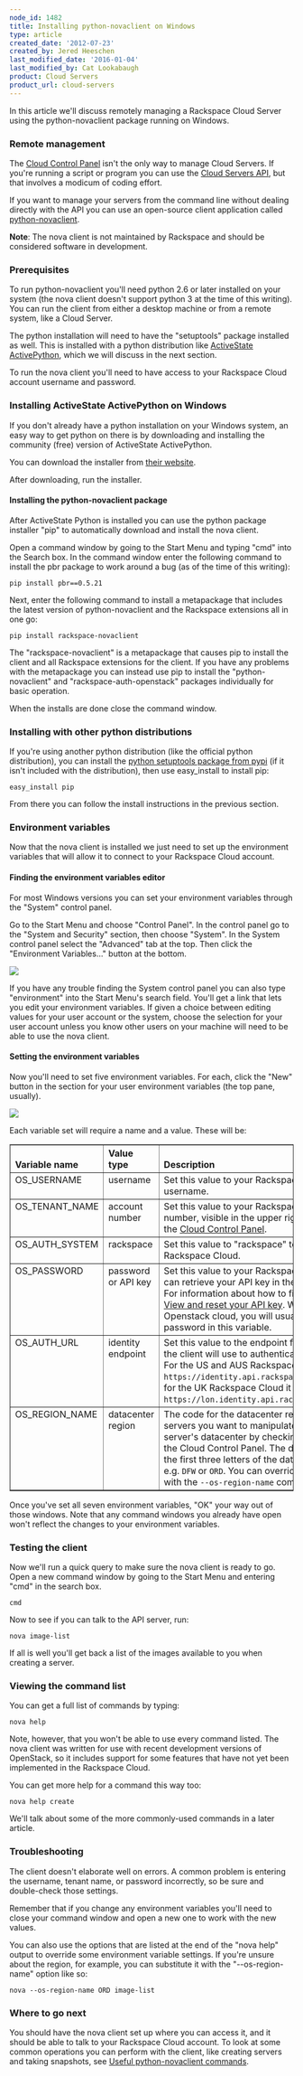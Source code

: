 ```yaml
---
node_id: 1482
title: Installing python-novaclient on Windows
type: article
created_date: '2012-07-23'
created_by: Jered Heeschen
last_modified_date: '2016-01-04'
last_modified_by: Cat Lookabaugh
product: Cloud Servers
product_url: cloud-servers
---
```


In this article we'll discuss remotely managing a Rackspace Cloud Server using the python-novaclient package running on Windows.

### Remote management

The [Cloud Control Panel](https://mycloud.rackspace.com) isn't the only way to manage Cloud Servers. If you're running a script or program you can use the [Cloud Servers API](http://developer.rackspace.com/docs/cloud-servers/v2/developer-guide/), but that involves a modicum of coding effort.

If you want to manage your servers from the command line without dealing directly with the API you can use an open-source client application called [python-novaclient](http://pypi.python.org/pypi/python-novaclient/).

**Note**: The nova client is not maintained by Rackspace and should be considered software in development.

### Prerequisites

To run python-novaclient you'll need python 2.6 or later installed on your system (the nova client doesn't support python 3 at the time of this writing).  You can run the client from either a desktop machine or from a remote system, like a Cloud Server.

The python installation will need to have the "setuptools" package installed as well. This is installed with a python distribution like [ActiveState ActivePython](http://www.activestate.com/activepython/downloads), which we will discuss in the next section.

To run the nova client you'll need to have access to your Rackspace Cloud account username and password.

### Installing ActiveState ActivePython on Windows

If you don't already have a python installation on your Windows system, an easy way to get python on there is by downloading and installing the community (free) version of ActiveState ActivePython.

You can download the installer from [their website](http://www.activestate.com/activepython/downloads).

After downloading, run the installer.

#### Installing the python-novaclient package

After ActiveState Python is installed you can use the python package installer "pip" to automatically download and install the nova client.

Open a command window by going to the Start Menu and typing "cmd" into the Search box. In the command window enter the following command to install the pbr package to work around a bug (as of the time of this writing):

    pip install pbr==0.5.21

Next, enter the following command to install a metapackage that includes the latest version of python-novaclient and the Rackspace extensions all in one go:

    pip install rackspace-novaclient

The "rackspace-novaclient" is a metapackage that causes pip to install the client and all Rackspace extensions for the client.  If you have any problems with the metapackage you can instead use pip to install the "python-novaclient" and "rackspace-auth-openstack" packages individually for basic operation.

When the installs are done close the command window.

### Installing with other python distributions

If you're using another python distribution (like the official python distribution), you can install the [python setuptools package from pypi](http://pypi.python.org/pypi/setuptools) (if it isn't included with the distribution), then use easy_install to install pip:

    easy_install pip

From there you can follow the install instructions in the previous section.

### Environment variables

Now that the nova client is installed we just need to set up the environment variables that will allow it to connect to your Rackspace Cloud account.

#### Finding the environment variables editor

For most Windows versions you can set your environment variables through the "System" control panel.

Go to the Start Menu and choose "Control Panel". In the control panel go to the "System and Security" section, then choose "System". In the System control panel select the "Advanced" tab at the top. Then click the "Environment Variables..." button at the bottom.

<img src="http://c8605408.r8.cf2.rackcdn.com/systempanel.png" />

If you have any trouble finding the System control panel you can also type "environment" into the Start Menu's search field.  You'll get a link that lets you edit your environment variables.  If given a choice between editing values for your user account or the system, choose the selection for your user account unless you know other users on your machine will need to be able to use the nova client.

#### Setting the environment variables

Now you'll need to set five environment variables. For each, click the "New" button in the section for your user environment variables (the top pane, usually).

<img src="http://c8605408.r8.cf2.rackcdn.com/envvars.png" />

Each variable set will require a name and a value.  These will be:

<table cellpadding="4" cellspacing="0" summary="" id="reference_1bw_3xy_cg__properties_1bm_kxy_cg" border="1" class="simpletable properties"><tr class="sthead prophead">
<th valign="bottom" align="left" id="d26e245" class="stentry proptypehd">Variable name</th>
<th valign="bottom" align="left" id="d26e248" class="stentry propvaluehd">Value type</th>
<th valign="bottom" align="left" id="d26e251" class="stentry propdeschd">Description</th>
</tr><tr class="strow property">
<td valign="top" headers="d26e245" class="stentry proptype">OS_USERNAME</td>
<td valign="top" headers="d26e248" class="stentry propvalue">username</td>
<td valign="top" headers="d26e251" class="stentry propdesc">Set this value to your Rackspace Cloud account username.</td>
</tr>
<tr class="strow property">
<td valign="top" headers="d26e245" class="stentry proptype">OS_TENANT_NAME</td>
<td valign="top" headers="d26e248" class="stentry propvalue">account number</td>
<td valign="top" headers="d26e251" class="stentry propdesc">Set this value to your Rackspace Cloud account number, visible in the upper right when logged in to the <a href="https://mycloud.rackspace.com">Cloud Control Panel</a>.</td>
</tr>
<tr class="strow property">
<td valign="top" headers="d26e245" class="stentry proptype">OS_AUTH_SYSTEM</td>
<td valign="top" headers="d26e248" class="stentry propvalue">rackspace</td>
<td valign="top" headers="d26e251" class="stentry propdesc">Set this value to "rackspace" to connect to the Rackspace Cloud.</td>
</tr>
<tr class="strow property">
<td valign="top" headers="d26e245" class="stentry proptype">OS_PASSWORD</td>
<td valign="top" headers="d26e248" class="stentry propvalue">password or API key</td>
<td valign="top" headers="d26e251" class="stentry propdesc">Set this value to your Rackspace Cloud API key. You can retrieve your API key in
          the Cloud Control Panel. For information about how to find your API key, see <a href="/how-to/view-and-reset-your-api-key">View and reset your API key</a>. With a non-Rackspace Openstack cloud, you will usually put the account password in this variable.</td>
</tr>
<tr class="strow property">
<td valign="top" headers="d26e245" class="stentry proptype">OS_AUTH_URL</td>
<td valign="top" headers="d26e248" class="stentry propvalue">identity endpoint</td>
<td valign="top" headers="d26e251" class="stentry propdesc">Set this value to the endpoint for the identity service the client will use to
          authenticate for API operations. For the US and AUS Rackspace Cloud that should be
            <code>https://identity.api.rackspacecloud.com/v2.0/</code>, and for the UK Rackspace
          Cloud it should be <code>https://lon.identity.api.rackspacecloud.com/v2.0/</code>. </td>
</tr>
<tr class="strow property">
<td valign="top" headers="d26e245" class="stentry proptype">OS_REGION_NAME</td>
<td valign="top" headers="d26e248" class="stentry propvalue">datacenter region</td>
<td valign="top" headers="d26e251" class="stentry propdesc">The code for the datacenter region containing the servers you want to manipulate.
          You can check your server's datacenter by checking its details screen in the Cloud Control
          Panel. The datacenter code is just the first three letters of the datacenter's identifier;
          e.g. <code>DFW</code> or <code>ORD</code>. You can override the region setting
          with the <code>--os-region-name</code> command-line option.</td>
</tr>
</table>

Once you've set all seven environment variables, "OK" your way out of those windows.  Note that any command windows you already have open won't reflect the changes to your environment variables.

### Testing the client

Now we'll run a quick query to make sure the nova client is ready to go.  Open a new command window by going to the Start Menu and entering "cmd" in the search box.

    cmd

Now to see if you can talk to the API server, run:

    nova image-list

If all is well you'll get back a list of the images available to you when creating a server.

### Viewing the command list

You can get a full list of commands by typing:

    nova help

Note, however, that you won't be able to use every command listed.  The nova client was written for use with recent development versions of OpenStack, so it includes support for some features that have not yet been implemented in the Rackspace Cloud.

You can get more help for a command this way too:

    nova help create

We'll talk about some of the more commonly-used commands in a later article.

### Troubleshooting

The client doesn't elaborate well on errors.  A common problem is entering the username, tenant name, or password incorrectly, so be sure and double-check those settings.

Remember that if you change any environment variables you'll need to close your command window and open a new one to work with the new values.

You can also use the options that are listed at the end of the "nova help" output to override some environment variable settings.  If you're unsure about the region, for example, you can substitute it with the "--os-region-name" option like so:

    nova --os-region-name ORD image-list

### Where to go next

You should have the nova client set up where you can access it, and it should be able to talk to your Rackspace Cloud account. To look at some common operations you can perform with the client, like creating servers and taking snapshots, see [Useful python-novaclient commands](/how-to/useful-python-novaclient-commands).
